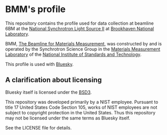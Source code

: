 BMM's profile
=============

This repository contains the profile used for data collection at
beamline 6BM at the [National Synchrotron Light Source
II](https://www.bnl.gov/nsls2) at [Brookhaven National
Laboratory](https://www.bnl.gov).

BMM, [The Beamline for Materials
Measurement](https://www.bnl.gov/nsls2/beamlines/beamline.php?r=6-BM),
was constructed by and is operated by the Synchrotron Science Group in
the [Materials Measurement Laboratory](https://www.nist.gov/mml) of
the [National Institute of Standards and
Technology](http://www.nist.gov).

This profile is used with [Bluesky](https://blueskyproject.io).

A clarification about licensing
-------------------------------

Bluesky itself is licensed under the
[BSD3](https://opensource.org/licenses/BSD-3-Clause).

This repository was developed primarily by a NIST employee.  Pursuant
to title 17 United States Code Section 105, works of NIST employees
are not subject to copyright protection in the United States.  Thus
this repository may not be licensed under the same terms as Bluesky
itself.

See the LICENSE file for details.
